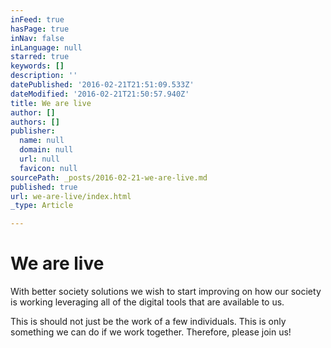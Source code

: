 ```yaml
---
inFeed: true
hasPage: true
inNav: false
inLanguage: null
starred: true
keywords: []
description: ''
datePublished: '2016-02-21T21:51:09.533Z'
dateModified: '2016-02-21T21:50:57.940Z'
title: We are live
author: []
authors: []
publisher:
  name: null
  domain: null
  url: null
  favicon: null
sourcePath: _posts/2016-02-21-we-are-live.md
published: true
url: we-are-live/index.html
_type: Article

---
```

# We are live

With better society solutions we wish to start improving on how our society is working leveraging all of the digital tools that are available to us.

This is should not just be the work of a few individuals. This is only something we can do if we work together. Therefore, please join us!